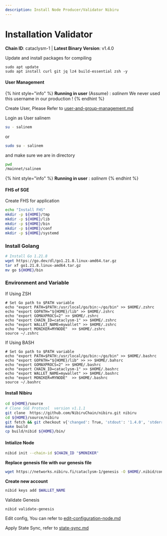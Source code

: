 ```yaml
---
description: Install Node Producer/Validator Nibiru
---
```


# Installation Validator

**Chain ID**: cataclysm-1 | **Latest Binary Version**: v1.4.0

Update and install packages for compiling

```
sudo apt update
sudo apt install curl git jq lz4 build-essential zsh -y
```

#### User Management

{% hint style="info" %}
**Running in user** (Assume) : _salinem_ We never used this username in our production !
{% endhint %}

Create User, Please Refer to [user-and-group-management.md](../../../security/user-and-group-management.md "mention")

Login as User salinem

```bash
su - salinem
```

or

```bash
sudo su - salinem
```

and make sure we are in directory

```bash
pwd
/mainnet/salinem
```

{% hint style="info" %}
**Running in user** : _salinem_
{% endhint %}

#### FHS of SGE

Create FHS for application

```bash
echo "Install FHS"
mkdir -p ${HOME}/tmp
mkdir -p ${HOME}/lib
mkdir -p ${HOME}/bin
mkdir -p ${HOME}/conf
mkdir -p ${HOME}/systemd
```

### Install Golang

```bash
# Install Go 1.21.8
wget https://go.dev/dl/go1.21.8.linux-amd64.tar.gz
tar xf go1.21.8.linux-amd64.tar.gz
mv go ${HOME}/bin
```


### Environment and Variable
If Using ZSH
```
# Set Go path to $PATH variable
echo "export PATH=$PATH:/usr/local/go/bin:~/go/bin" >> $HOME/.zshrc
echo "export GOPATH="${HOME}/lib" >> $HOME/.zshrc
echo "export GOMAXPROCS=2" >> $HOME/.zshrc
echo "export CHAIN_ID=cataclysm-1" >> $HOME/.zshrc
echo "export WALLET_NAME=mywallet" >> $HOME/.zshrc
echo "export MONIKER=MYNODE"  >> $HOME/.zshrc
source ~/.zshrc
```


If Using BASH
```
# Set Go path to $PATH variable
echo "export PATH=$PATH:/usr/local/go/bin:~/go/bin" >> $HOME/.bashrc
echo "export GOPATH="${HOME}/lib" >> >> $HOME/.bahsrc
echo "export GOMAXPROCS=2" >> $HOME/.bashrc
echo "export CHAIN_ID=cataclysm-1" >> $HOME/.bashrc
echo "export WALLET_NAME=mywallet" >> $HOME/.bashrc
echo "export MONIKER=MYNODE"  >> $HOME/.bashrc
source ~/.bashrc
```


#### Install Nibiru


```bash
cd ${HOME}/source
# Clone SGE Protocol  version v1.1.1
git clone  https://github.com/NibiruChain/nibiru.git nibiru
cd ${HOME}/source/nibiru
git fetch && git checkout v{'changed': True, 'stdout': '1.4.0', 'stderr': '', 'rc': 0, 'cmd': '/app/mainnet/nibiru/bin/nibid version', 'start': '2024-06-11 06:40:56.098220', 'end': '2024-06-11 06:40:56.174841', 'delta': '0:00:00.076621', 'msg': '', 'stdout_lines': ['1.4.0'], 'stderr_lines': [], 'ansible_facts': {'discovered_interpreter_python': '/usr/bin/python3'}, 'failed': False}
make build
cp build/nibid ${HOME}/bin/
```

#### Intialize Node

```bash
nibid init --chain-id $CHAIN_ID "$MONIKER"
```

**Replace genesis file with our genesis file**

```bash
wget https://networks.nibiru.fi/cataclysm-1/genesis -O $HOME/.nibid/config/genesis.json
```

<!-- **Download data Nibiru / oracle scripts files, and store in $HOME/.nibid/files**

```bash
wget -qO- $BIN_FILES_URL | tar xvz -C $HOME/.nibid/
``` -->

**Create new account**

```bash
nibid keys add $WALLET_NAME
```

Validate Genesis

```
nibid validate-genesis
```

Edit config, You can refer to [edit-configuration-node.md](edit-configuration-node.md "mention")

Apply State Sync, refer to [state-sync.md](state-sync.md "mention")
